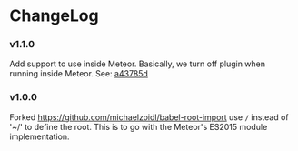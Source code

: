 # ChangeLog

### v1.1.0

Add support to use inside Meteor. Basically, we turn off plugin when running inside Meteor.
See: [a43785d](https://github.com/mantrajs/babel-root-slash-import/commit/90d768668fb589583657aa949683149bc6d33020)

### v1.0.0

Forked <https://github.com/michaelzoidl/babel-root-import> use `/` instead of '~/' to define the root.
This is to go with the Meteor's ES2015 module implementation.
